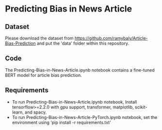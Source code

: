 # Predicting Bias in News Article

## Dataset
Please download the dataset from https://github.com/ramybaly/Article-Bias-Prediction and put the 'data' folder within this repository.

## Code
The Predicting-Bias-in-News-Article.ipynb notebook contains a fine-tuned BERT model for article bias prediction. 

## Requirements
- To run Predicting-Bias-in-News-Article.ipynb notebook, Install tensorflow>=2.2.0 with gpu support, transformer, matplotlib, scikit-learn, and spacy.
- To run Predicting-Bias-in-News-Article-PyTorch.ipynb notebook, set the environment using 'pip install -r requirements.txt'
